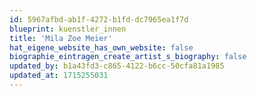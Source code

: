 ```yaml
---
id: 5967afbd-ab1f-4272-b1fd-dc7965ea1f7d
blueprint: kuenstler_innen
title: 'Mila Zoe Meier'
hat_eigene_website_has_own_website: false
biographie_eintragen_create_artist_s_biography: false
updated_by: b1a43fd3-c865-4122-b6cc-50cfa81a1985
updated_at: 1715255031
---
```

